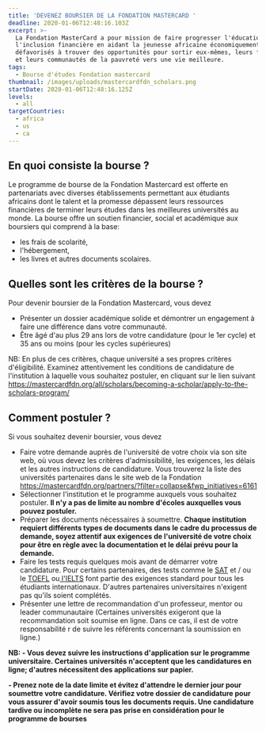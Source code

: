```yaml
---
title: 'DEVENEZ BOURSIER DE LA FONDATION MASTERCARD '
deadline: 2020-01-06T12:48:16.103Z
excerpt: >-
  La Fondation MasterCard a pour mission de faire progresser l'éducation et
  l'inclusion financière en aidant la jeunesse africaine économiquement
  défavorisés à trouver des opportunités pour sortir eux-mêmes, leurs familles
  et leurs communautés de la pauvreté vers une vie meilleure.
tags:
  - Bourse d'études Fondation mastercard
thumbnail: /images/uploads/mastercardfdn_scholars.png
startDate: 2020-01-06T12:48:16.125Z
levels:
  - all
targetCountries:
  - africa
  - us
  - ca
---
```

## En quoi consiste la bourse ?

Le programme de bourse de la Fondation Mastercard est offerte en partenariats avec diverses établissements permettant aux étudiants africains dont le talent et la promesse dépassent leurs ressources financières de terminer leurs études dans les meilleures universités au monde.  La bourse  offre un soutien financier, social et académique aux boursiers qui comprend à la base:

* les frais de scolarité, 
* l'hébergement, 
* les livres et autres documents scolaires. 

## Quelles sont les critères de la bourse ?

Pour devenir boursier de la Fondation Mastercard, vous devez 

* Présenter un dossier académique solide et démontrer un engagement à faire une différence dans votre communauté.
* Être âgé d'au plus 29 ans lors de votre candidature (pour le 1er cycle) et 35 ans ou moins (pour les cycles supérieures)

NB: En plus de ces critères, chaque université a ses propres critères d'éligibilité. Examinez attentivement les conditions de candidature de l'institution à laquelle vous souhaitez postuler, en cliquant sur le lien suivant <https://mastercardfdn.org/all/scholars/becoming-a-scholar/apply-to-the-scholars-program/>

## Comment postuler ?

Si vous souhaitez devenir boursier, vous devez 

* Faire votre demande auprès de l'université de votre choix via son site web, où vous devez les critères d'admissibilité, les exigences, les délais et les autres instructions de candidature. Vous trouverez la liste des universités partenaires dans le site web de la Fondation <https://mastercardfdn.org/partners/?filter=collapse&fwp_initiatives=6161>
* Sélectionner l'institution et le programme auxquels vous souhaitez postuler. **Il n'y a pas de limite au nombre d'écoles auxquelles vous pouvez postuler.**
* Préparer les documents nécessaires à soumettre. **Chaque institution requiert différents types de documents dans le cadre du processus de demande, soyez attentif aux exigences de l'université de votre choix pour être en règle avec la documentation et le délai prévu pour la demande.**
* Faire les tests requis quelques mois avant de démarrer votre candidature. Pour certains partenaires, des tests comme le  [SAT](https://collegereadiness.collegeboard.org/sat/inside-the-test)  et / ou le  [TOEFL](https://www.ets.org/toefl)  ou[ l'IELTS](https://www.ielts.org/)  font partie des exigences standard pour tous les étudiants internationaux. D'autres partenaires universitaires n'exigent pas qu'ils soient complétés.
* Présenter une lettre de recommandation d'un professeur, mentor ou leader communautaire (Certaines universités exigeront que la recommandation soit soumise en ligne. Dans ce cas, il est de votre responsabilité r de suivre les référents concernant la soumission en ligne.)

**NB: - Vous devez suivre les instructions d'application sur le programme universitaire. Certaines universités n'acceptent que les candidatures en ligne; d'autres nécessitent des applications sur papier.**

**\- Prenez note de la date limite et évitez d'attendre le dernier jour pour soumettre votre candidature. Vérifiez votre dossier de candidature pour vous assurer d'avoir soumis tous les documents requis. Une candidature tardive ou incomplète ne sera pas prise en considération pour le programme de bourses**
